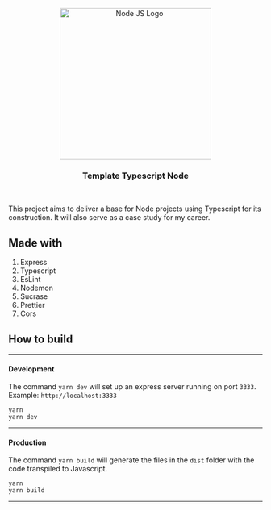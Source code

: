 <p align="center">
  <a href="https://rocketseat.com.br">
    <img width="300" src="https://upload.wikimedia.org/wikipedia/commons/thumb/7/7e/Node.js_logo_2015.svg/1280px-Node.js_logo_2015.svg.png" alt="Node JS Logo">
  </a>

<h3 align="center">Template Typescript Node</h3>
</p>
<br>

This project aims to deliver a base for Node projects using Typescript for its construction. It will also serve as a
case study for my career.

## Made with

1. Express
2. Typescript
3. EsLint
4. Nodemon
5. Sucrase
6. Prettier
7. Cors

## How to build

---

#### Development

The command `yarn dev` will set up an express server running on port `3333`. Example: `http://localhost:3333`

```
yarn
yarn dev
```

----

#### Production

The command `yarn build` will generate the files in the `dist` folder with the code transpiled to Javascript.

```
yarn
yarn build
```

---
